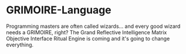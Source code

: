 # GRIMOIRE-Language
Programming masters are often called wizards... and every good wizard needs a GRIMOIRE, right? The Grand Reflective Intelligence Matrix Objective Interface Ritual Engine is coming and it's going to change everything.
